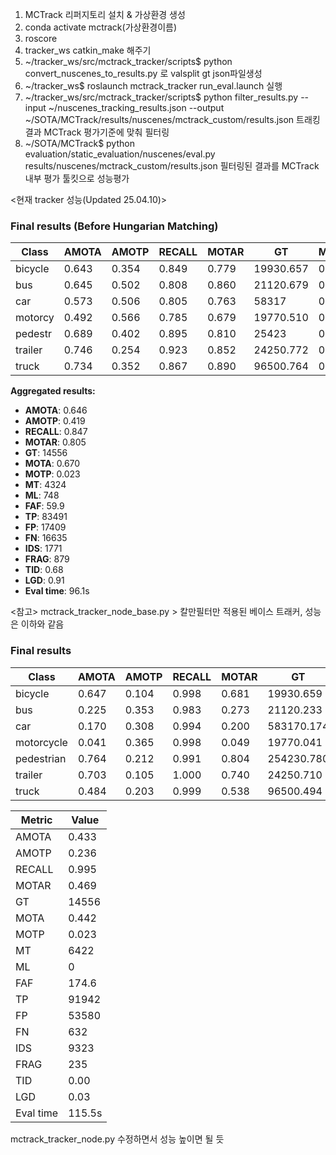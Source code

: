 1. MCTrack 리퍼지토리 설치 & 가상환경 생성
2. conda activate mctrack(가상환경이름)
3. roscore
4. tracker_ws catkin_make 해주기
5. ~/tracker_ws/src/mctrack_tracker/scripts$ python convert_nuscenes_to_results.py 로 valsplit gt json파일생성 
6. ~/tracker_ws$ roslaunch mctrack_tracker run_eval.launch 실행
7. ~/tracker_ws/src/mctrack_tracker/scripts$ python filter_results.py   --input ~/nuscenes_tracking_results.json   --output ~/SOTA/MCTrack/results/nuscenes/mctrack_custom/results.json 트래킹 결과 MCTrack 평가기준에 맞춰 필터링
8. ~/SOTA/MCTrack$ python evaluation/static_evaluation/nuscenes/eval.py results/nuscenes/mctrack_custom/results.json 필터링된 결과를 MCTrack 내부 평가 툴킷으로 성능평가

   
<현재 tracker 성능(Updated 25.04.10)>
### Final results (Before Hungarian Matching)

| Class     | AMOTA | AMOTP | RECALL | MOTAR | GT        | MOTA  | MOTP  | MT   | ML  | FAF  | TP     | FP     | FN     | IDS | FRAG | TID  | LGD  |
|-----------|-------|-------|--------|--------|-----------|-------|-------|------|-----|------|--------|--------|--------|-----|------|------|------|
| bicycle   | 0.643 | 0.354 | 0.849  | 0.779  | 19930.657 | 0.004 | 97    | 11   | 25.4 | 1681 | 371300 | 12     | 9      | 0.76| 0.81 |
| bus       | 0.645 | 0.502 | 0.808  | 0.860  | 21120.679 | 0.002 | 69    | 18   | 15.2 | 1666 | 233406 | 40     | 21     | 0.85| 1.55 |
| car       | 0.573 | 0.506 | 0.805  | 0.763  | 58317     | 0.600 | 0.008 | 2304 | 544  | 188.5| 45870  | 10853  | 11373  |1074 | 477  | 0.77 | 1.04 |
| motorcy   | 0.492 | 0.566 | 0.785  | 0.679  | 19770.510 | 0.022 | 78    | 20   | 35.0 | 1486 | 477426 | 65     | 29     | 0.77| 1.02 |
| pedestr   | 0.689 | 0.402 | 0.895  | 0.810  | 25423     | 0.711 | 0.120 | 1272 | 75   | 97.4 | 22309  | 4237   | 2662   | 452 | 265  | 0.60 | 0.66 |
| trailer   | 0.746 | 0.254 | 0.923  | 0.852  | 24250.772 | 0.005 | 107   | 12   | 32.9 | 2198 | 325186 | 41     | 21     | 0.45| 0.56 |
| truck     | 0.734 | 0.352 | 0.867  | 0.890  | 96500.764 | 0.003 | 397   | 68   | 25.1 | 8281 | 9131282| 87     | 57     | 0.56| 0.74 |

**Aggregated results:**

- **AMOTA**: 0.646
- **AMOTP**: 0.419
- **RECALL**: 0.847
- **MOTAR**: 0.805
- **GT**: 14556
- **MOTA**: 0.670
- **MOTP**: 0.023
- **MT**: 4324
- **ML**: 748
- **FAF**: 59.9
- **TP**: 83491
- **FP**: 17409
- **FN**: 16635
- **IDS**: 1771
- **FRAG**: 879
- **TID**: 0.68
- **LGD**: 0.91
- **Eval time**: 96.1s



<참고>
mctrack_tracker_node_base.py >  칼만필터만 적용된 베이스 트래커, 성능은 이하와 같음
### Final results

| Class     | AMOTA | AMOTP | RECALL | MOTAR |   GT     | MOTA | MOTP | MT   | ML |  FAF  |   TP   |    FP     |  FN  | IDS | FRAG |  TID |  LGD |
|-----------|-------|-------|--------|-------|----------|------|------|------|----|-------|--------|-----------|------|-----|------|------|------|
| bicycle   | 0.647 | 0.104 | 0.998  | 0.681 | 19930.659| 0.004|      | 156  | 0  |  41.3 |  1927  |   614     | 462  |  3  |      | 0.00 | 0.01 |
| bus       | 0.225 | 0.353 | 0.983  | 0.273 | 21120.233| 0.004|      | 106  | 0  |  84.4 |  1803  | 131135    |      |274  |  4   | 0.00 | 0.11 |
| car       | 0.170 | 0.308 | 0.994  | 0.200 |583170.174| 0.009|      | 3670 | 0  | 702.8 | 50712  |40554338   |      |7267 | 123  | 0.00 | 0.04 |
| motorcycle| 0.041 | 0.365 | 0.998  | 0.049 | 19770.041| 0.019|      | 132  | 0  | 111.4 |  1659  |15774314   |      | 2   |      | 0.00 | 0.01 |
| pedestrian| 0.764 | 0.212 | 0.991  | 0.804 |254230.780| 0.118|      | 1684 | 0  | 110.8 | 24662  | 4830240   |      |521  |  98  | 0.00 | 0.05 |
| trailer   | 0.703 | 0.105 | 1.000  | 0.740 | 24250.710| 0.006|      | 133  | 0  |  60.6 |  2327  |   606     |  98  | 0   |      | 0.00 | 0.00 |
| truck     | 0.484 | 0.203 | 0.999  | 0.538 | 96500.494| 0.003|      | 541  | 0  | 110.8 |  8852  |  408811   |      | 787 |  5   | 0.00 | 0.01 |


| Metric | Value  |
|--------|--------|
| AMOTA  | 0.433  |
| AMOTP  | 0.236  |
| RECALL | 0.995  |
| MOTAR  | 0.469  |
| GT     | 14556  |
| MOTA   | 0.442  |
| MOTP   | 0.023  |
| MT     | 6422   |
| ML     | 0      |
| FAF    | 174.6  |
| TP     | 91942  |
| FP     | 53580  |
| FN     | 632    |
| IDS    | 9323   |
| FRAG   | 235    |
| TID    | 0.00   |
| LGD    | 0.03   |
| Eval time | 115.5s |
 



mctrack_tracker_node.py 수정하면서 성능 높이면 될 듯
